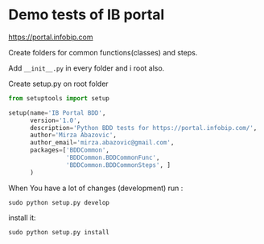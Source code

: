 # Demo tests of IB portal

https://portal.infobip.com

Create folders for common functions(classes) and steps. 

Add ```__init__.py``` in every folder and i root also.

Create setup.py on root folder
```python
from setuptools import setup

setup(name='IB Portal BDD',
      version='1.0',
      description='Python BDD tests for https://portal.infobip.com/',
      author='Mirza Abazovic',
      author_email='mirza.abazovic@gmail.com',
      packages=['BDDCommon',
                'BDDCommon.BDDCommonFunc',
                'BDDCommon.BDDCommonSteps', ]
      )

```

When You have a lot of changes (development) run :

```sudo python setup.py develop``` 

install it: 

```sudo python setup.py install ```

